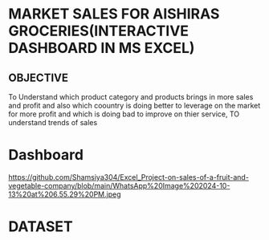# MARKET SALES FOR AISHIRAS GROCERIES(INTERACTIVE DASHBOARD IN MS EXCEL)
## OBJECTIVE
To Understand  which product category and  products brings in more sales and profit and also which coountry is doing better to leverage on the market for more profit and which is doing bad to improve on thier service,
TO understand trends of sales
# Dashboard
https://github.com/Shamsiya304/Excel_Project-on-sales-of-a-fruit-and-vegetable-company/blob/main/WhatsApp%20Image%202024-10-13%20at%206.55.29%20PM.jpeg
# DATASET
